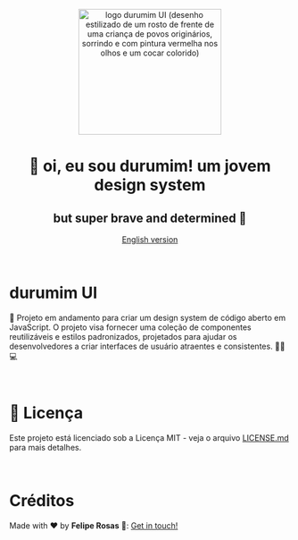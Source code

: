 <div align="center">
<p>
  <img width="256" height="225" alt="logo durumim UI (desenho estilizado de um rosto de frente de uma criança de povos originários, sorrindo e com pintura vermelha nos olhos e um cocar colorido)" src="https://res.cloudinary.com/eufelipe/image/upload/v1677970669/durumim/durumim_awucbh.png">
</p>
<h1>
👋 oi, eu sou <strong>durumim</strong>! 
um jovem <strong>design system</strong> 
</h1>
<h2>but super brave and determined 👊</h2>

 [English version](/README.md)
 
</div>

<p>&nbsp;</p>

# durumim UI

🚧 Projeto em andamento para criar um design system de código aberto em JavaScript. O projeto visa fornecer uma coleção de componentes reutilizáveis e estilos padronizados, projetados para ajudar os desenvolvedores a criar interfaces de usuário atraentes e consistentes.  👨‍💻💻
 

<p>&nbsp;</p>

# 📝 Licença
Este projeto está licenciado sob a Licença MIT - veja o arquivo [LICENSE.md](/LICENSE.md) para mais detalhes.

<p>&nbsp;</p>

# Créditos

Made with ♥ by **Felipe Rosas** 👋: [Get in touch!](https://www.linkedin.com/in/eufelipe/)